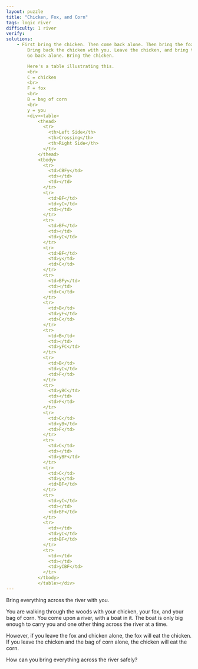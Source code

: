 ```yaml
---
layout: puzzle
title: "Chicken, Fox, and Corn"
tags: logic river
difficulty: 1 river
verify:
solutions:
    - First bring the chicken. Then come back alone. Then bring the fox.
        Bring back the chicken with you. Leave the chicken, and bring the corn.
        Go back alone. Bring the chicken.

        Here's a table illustrating this.
        <br>
        C = chicken
        <br>
        F = fox
        <br>
        B = bag of corn
        <br>
        y = you
        <div><table>
            <thead>
              <tr>
                <th>Left Side</th>
                <th>Crossing</th>
                <th>Right Side</th>
              </tr>
            </thead>
            <tbody>
              <tr>
                <td>CBFy</td>
                <td></td>
                <td></td>
              </tr>
              <tr>
                <td>BF</td>
                <td>yC</td>
                <td></td>
              </tr>
              <tr>
                <td>BF</td>
                <td></td>
                <td>yC</td>
              </tr>
              <tr>
                <td>BF</td>
                <td>y</td>
                <td>C</td>
              </tr>
              <tr>
                <td>BFy</td>
                <td></td>
                <td>C</td>
              </tr>
              <tr>
                <td>B</td>
                <td>yF</td>
                <td>C</td>
              </tr>
              <tr>
                <td>B</td>
                <td></td>
                <td>yFC</td>
              </tr>
              <tr>
                <td>B</td>
                <td>yC</td>
                <td>F</td>
              </tr>
              <tr>
                <td>yBC</td>
                <td></td>
                <td>F</td>
              </tr>
              <tr>
                <td>C</td>
                <td>yB</td>
                <td>F</td>
              </tr>
              <tr>
                <td>C</td>
                <td></td>
                <td>yBF</td>
              </tr>
              <tr>
                <td>C</td>
                <td>y</td>
                <td>BF</td>
              </tr>
              <tr>
                <td>yC</td>
                <td></td>
                <td>BF</td>
              </tr>
              <tr>
                <td></td>
                <td>yC</td>
                <td>BF</td>
              </tr>
              <tr>
                <td></td>
                <td></td>
                <td>yCBF</td>
              </tr>
            </tbody>
            </table></div>
---
```


Bring everything across the river with you.
<!--more-->

You are walking through the woods with your chicken, your fox, and your bag of corn.
You come upon a river, with a boat in it. The boat is only big enough to carry
you and one other thing across the river at a time.

However, if you leave the fox and chicken alone, the fox will eat the chicken.
If you leave the chicken and the bag of corn alone, the chicken will eat the corn.

How can you bring everything across the river safely?
